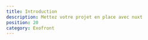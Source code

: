 ```yaml
---
title: Introduction
description: Mettez votre projet en place avec nuxt
position: 20
category: Exofront
---
```

